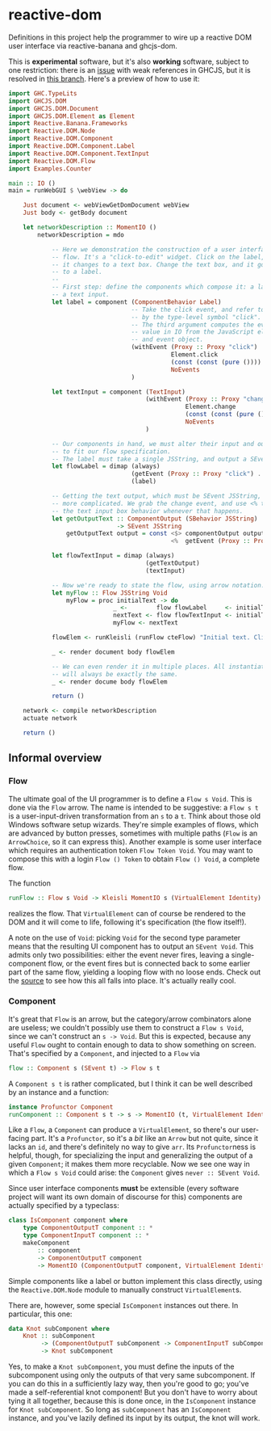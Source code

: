# reactive-dom

Definitions in this project help the programmer to wire up a reactive DOM user
interface via reactive-banana and ghcjs-dom.

This is **experimental** software, but it's also **working** software, subject
to one restriction: there is an
[issue](https://github.com/ghcjs/shims/pull/25#issuecomment-154876738)
with weak references in GHCJS, but it is resolved in
[this branch](https://github.com/alios/shims/tree/fix-reactive-banana).
Here's a preview of how to use it:

```Haskell
import GHC.TypeLits
import GHCJS.DOM
import GHCJS.DOM.Document
import GHCJS.DOM.Element as Element
import Reactive.Banana.Frameworks
import Reactive.DOM.Node
import Reactive.DOM.Component
import Reactive.DOM.Component.Label
import Reactive.DOM.Component.TextInput
import Reactive.DOM.Flow
import Examples.Counter

main :: IO ()
main = runWebGUI $ \webView -> do

    Just document <- webViewGetDomDocument webView
    Just body <- getBody document

    let networkDescription :: MomentIO ()
        networkDescription = mdo

            -- Here we demonstration the construction of a user interface
            -- flow. It's a "click-to-edit" widget. Click on the label, and
            -- it changes to a text box. Change the text box, and it goes back
            -- to a label.
            --
            -- First step: define the components which compose it: a label and
            -- a text input.
            let label = component (ComponentBehavior Label)
                                  -- Take the click event, and refer to it
                                  -- by the type-level symbol "click".
                                  -- The third argument computes the events
                                  -- value in IO from the JavaScript element
                                  -- and event object.
                                  (withEvent (Proxy :: Proxy "click")
                                             Element.click
                                             (const (const (pure ())))
                                             NoEvents
                                  )

            let textInput = component (TextInput)
                                      (withEvent (Proxy :: Proxy "change")
                                                 Element.change
                                                 (const (const (pure ())))
                                                 NoEvents
                                      )

            -- Our components in hand, we must alter their input and output
            -- to fit our flow specification.
            -- The label must take a single JSString, and output a SEvent ().
            let flowLabel = dimap (always)
                                  (getEvent (Proxy :: Proxy "click") . componentOutputevents)
                                  (label)

            -- Getting the text output, which must be SEvent JSString, is a bit
            -- more complicated. We grab the change event, and use <% to sample
            -- the text input box behavior whenever that happens.
            let getOutputText :: ComponentOutput (SBehavior JSString) '[ '("change", ()) ]
                              -> SEvent JSString
                getOutputText output = const <$> componentOutput output
                                             <%  getEvent (Proxy :: Proxy "change") (componentOutputEvents output)

            let flowTextInput = dimap (always)
                                      (getTextOutput)
                                      (textInput)

            -- Now we're ready to state the flow, using arrow notation.
            let myFlow :: Flow JSString Void
                myFlow = proc initialText -> do
                             _ <-        flow flowLabel     <- initialText
                             nextText <- flow flowTextInput <- initialText
                             myFlow <- nextText

            flowElem <- runKleisli (runFlow cteFlow) "Initial text. Click me!")

            _ <- render document body flowElem

            -- We can even render it in multiple places. All instantiations
            -- will always be exactly the same.
            _ <- render docume body flowElem

            return ()

    network <- compile networkDescription
    actuate network

    return ()
```

## Informal overview

### Flow

The ultimate goal of the UI programmer is to define a `Flow s Void`. This is
done via the `Flow` arrow. The name is intended to
be suggestive: a `Flow s t` is a user-input-driven transformation from an `s`
to a `t`. Think about those old Windows software setup wizards. They're simple
examples of flows, which are advanced by button presses, sometimes with
multiple paths (`Flow` is an `ArrowChoice`, so it can express this).
Another example is some user
interface which requires an authentication token `Flow Token Void`. You may
want to compose this with a login `Flow () Token` to obtain `Flow () Void`,
a complete flow.

The function
```Haskell
runFlow :: Flow s Void -> Kleisli MomentIO s (VirtualElement Identity)
```
realizes the flow. That `VirtualElement` can of course be rendered to the DOM
and it will come to life, following it's specification (the flow itself!).

A note on the use of `Void`: picking `Void` for the second
type parameter means that the resulting UI component has to output an
`SEvent Void`. This admits only two possibilities: either the event never fires,
leaving a single-component flow, or the event fires but is connected back to
some earlier part of the same flow, yielding a looping flow with no loose
ends. Check out the [source](Reactive/DOM/Flow.hs) to see how this all falls
into place. It's actually really cool.

### Component

It's great that `Flow` is an arrow, but the category/arrow combinators alone
are useless; we couldn't possibly use them to construct a `Flow s Void`, since
we can't construct an `s -> Void`. But this is expected, because any useful
`Flow` ought to contain enough to data to show something on screen. That's
specified by a `Component`, and injected to a `Flow` via

```Haskell
flow :: Component s (SEvent t) -> Flow s t
```

A `Component s t` is rather complicated, but I think it can be well described
by an instance and a function:

```Haskell
instance Profunctor Component
runComponent :: Component s t -> s -> MomentIO (t, VirtualElement Identity)
```

Like a `Flow`, a `Component` can produce a `VirtualElement`, so there's our
user-facing part. It's a `Profunctor`, so it's a *bit* like an `Arrow` but not
quite, since it lacks an `id`, and there's definitely no way to give `arr`. Its
`Profunctor`ness is helpful, though, for specializing the input and generalizing
the output of a given `Component`; it makes them more recyclable.
Now we see one way in which a `Flow s Void` could arise: the `Component` gives
`never :: SEvent Void`.

Since user interface components **must** be extensible (every software project
will want its own domain of discourse for this) components are actually
specified by a typeclass:

```Haskell
class IsComponent component where
    type ComponentOutputT component :: *
    type ComponentInputT component :: *
    makeComponent
        :: component
        -> ComponentOutputT component
        -> MomentIO (ComponentOutputT component, VirtualElement Identity)
```

Simple components like a label or button implement this class directly, using
the `Reactive.DOM.Node` module to manually construct `VirtualElement`s.

There are, however, some special `IsComponent` instances out there. In
particular, this one:

```Haskell
data Knot subComponent where
    Knot :: subComponent
         -> (ComponentOutputT subComponent -> ComponentInputT subComponent)
         -> Knot subComponent
```

Yes, to make a `Knot subComponent`, you must define the inputs of the
subcomponent using only the outputs of that very same subcomponent. If you can
do this in a sufficiently lazy way, then you're good to go; you've made a
self-referential knot component! But you don't have to worry about tying it
all together, because this is done once, in the `IsComponent` instance for
`Knot subComponent`. So long as `subComponent` has an `IsComponent` instance,
and you've lazily defined its input by its output, the knot will work.
